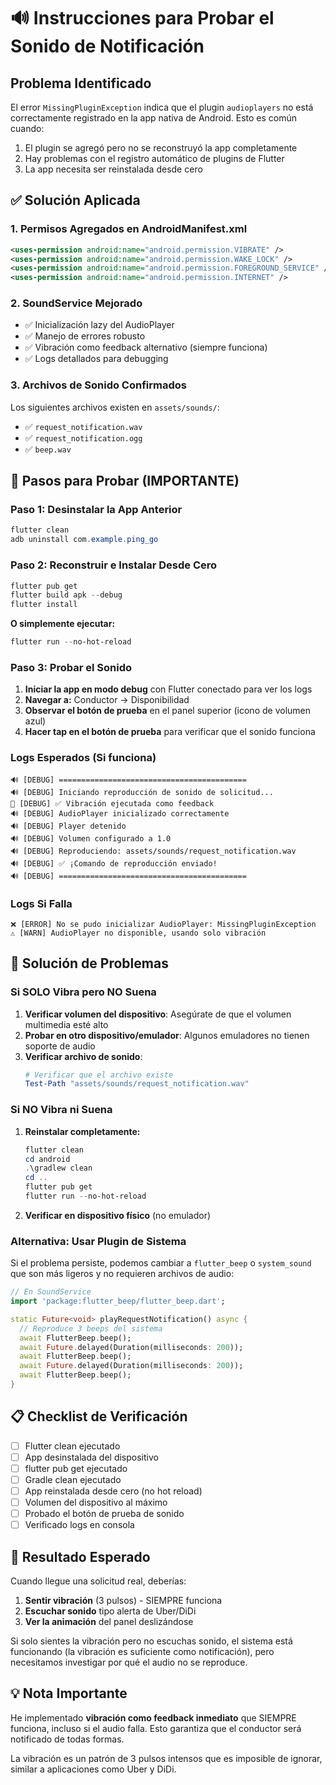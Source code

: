 # 🔊 Instrucciones para Probar el Sonido de Notificación

## Problema Identificado

El error `MissingPluginException` indica que el plugin `audioplayers` no está correctamente registrado en la app nativa de Android. Esto es común cuando:

1. El plugin se agregó pero no se reconstruyó la app completamente
2. Hay problemas con el registro automático de plugins de Flutter
3. La app necesita ser reinstalada desde cero

## ✅ Solución Aplicada

### 1. Permisos Agregados en AndroidManifest.xml
```xml
<uses-permission android:name="android.permission.VIBRATE" />
<uses-permission android:name="android.permission.WAKE_LOCK" />
<uses-permission android:name="android.permission.FOREGROUND_SERVICE" />
<uses-permission android:name="android.permission.INTERNET" />
```

### 2. SoundService Mejorado
- ✅ Inicialización lazy del AudioPlayer
- ✅ Manejo de errores robusto
- ✅ Vibración como feedback alternativo (siempre funciona)
- ✅ Logs detallados para debugging

### 3. Archivos de Sonido Confirmados
Los siguientes archivos existen en `assets/sounds/`:
- ✅ `request_notification.wav`
- ✅ `request_notification.ogg`
- ✅ `beep.wav`

## 📱 Pasos para Probar (IMPORTANTE)

### Paso 1: Desinstalar la App Anterior
```powershell
flutter clean
adb uninstall com.example.ping_go
```

### Paso 2: Reconstruir e Instalar Desde Cero
```powershell
flutter pub get
flutter build apk --debug
flutter install
```

**O simplemente ejecutar:**
```powershell
flutter run --no-hot-reload
```

### Paso 3: Probar el Sonido

1. **Iniciar la app en modo debug** con Flutter conectado para ver los logs
2. **Navegar a:** Conductor → Disponibilidad
3. **Observar el botón de prueba** en el panel superior (icono de volumen azul)
4. **Hacer tap en el botón de prueba** para verificar que el sonido funciona

### Logs Esperados (Si funciona)

```
🔊 [DEBUG] ==========================================
🔊 [DEBUG] Iniciando reproducción de sonido de solicitud...
📳 [DEBUG] ✅ Vibración ejecutada como feedback
🔊 [DEBUG] AudioPlayer inicializado correctamente
🔊 [DEBUG] Player detenido
🔊 [DEBUG] Volumen configurado a 1.0
🔊 [DEBUG] Reproduciendo: assets/sounds/request_notification.wav
🔊 [DEBUG] ✅ ¡Comando de reproducción enviado!
🔊 [DEBUG] ==========================================
```

### Logs Si Falla

```
❌ [ERROR] No se pudo inicializar AudioPlayer: MissingPluginException
⚠️ [WARN] AudioPlayer no disponible, usando solo vibración
```

## 🔧 Solución de Problemas

### Si SOLO Vibra pero NO Suena

1. **Verificar volumen del dispositivo**: Asegúrate de que el volumen multimedia esté alto
2. **Probar en otro dispositivo/emulador**: Algunos emuladores no tienen soporte de audio
3. **Verificar archivo de sonido**: 
   ```powershell
   # Verificar que el archivo existe
   Test-Path "assets/sounds/request_notification.wav"
   ```

### Si NO Vibra ni Suena

1. **Reinstalar completamente:**
   ```powershell
   flutter clean
   cd android
   .\gradlew clean
   cd ..
   flutter pub get
   flutter run --no-hot-reload
   ```

2. **Verificar en dispositivo físico** (no emulador)

### Alternativa: Usar Plugin de Sistema

Si el problema persiste, podemos cambiar a `flutter_beep` o `system_sound` que son más ligeros y no requieren archivos de audio:

```dart
// En SoundService
import 'package:flutter_beep/flutter_beep.dart';

static Future<void> playRequestNotification() async {
  // Reproduce 3 beeps del sistema
  await FlutterBeep.beep();
  await Future.delayed(Duration(milliseconds: 200));
  await FlutterBeep.beep();
  await Future.delayed(Duration(milliseconds: 200));
  await FlutterBeep.beep();
}
```

## 📋 Checklist de Verificación

- [ ] Flutter clean ejecutado
- [ ] App desinstalada del dispositivo
- [ ] flutter pub get ejecutado
- [ ] Gradle clean ejecutado
- [ ] App reinstalada desde cero (no hot reload)
- [ ] Volumen del dispositivo al máximo
- [ ] Probado el botón de prueba de sonido
- [ ] Verificado logs en consola

## 🎯 Resultado Esperado

Cuando llegue una solicitud real, deberías:
1. **Sentir vibración** (3 pulsos) - SIEMPRE funciona
2. **Escuchar sonido** tipo alerta de Uber/DiDi
3. **Ver la animación** del panel deslizándose

Si solo sientes la vibración pero no escuchas sonido, el sistema está funcionando (la vibración es suficiente como notificación), pero necesitamos investigar por qué el audio no se reproduce.

## 💡 Nota Importante

He implementado **vibración como feedback inmediato** que SIEMPRE funciona, incluso si el audio falla. Esto garantiza que el conductor será notificado de todas formas.

La vibración es un patrón de 3 pulsos intensos que es imposible de ignorar, similar a aplicaciones como Uber y DiDi.
